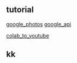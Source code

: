 




## tutorial
[google_photos](https://xirtam.cxumol.com/move-video-bilibili-to-youtube/)
[google_api](https://xirtam.cxumol.com/upload-videos-to-youtube-brand-account-via-low-level-api/)

[colab_to_youtube](https://colab.research.google.com/drive/1F1HcoKuzfAtSGbNVYpO0zq1HbSCeJWhW?usp=sharing#scrollTo=HdxsLK38DvhC)

##




## kk
